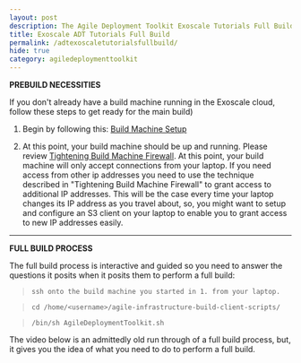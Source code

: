 ```yaml
---
layout: post
description: The Agile Deployment Toolkit Exoscale Tutorials Full Build
title: Exoscale ADT Tutorials Full Build
permalink: /adtexoscaletutorialsfullbuild/
hide: true
category: agiledeploymenttoolkit
---
```


**PREBUILD NECESSITIES**

If you don't already have a build machine running in the Exoscale cloud, follow these steps to get ready for the main build)

1. Begin by following this: [Build Machine Setup](https://www.codebreakers.uk/adtexoscaletutorialsbuildmachineexpedited/)  

2. At this point, your build machine should be up and running. Please review [Tightening Build Machine Firewall](https://github.com/agile-deployer/agile-infrastructure-build-client-scripts/blob/master/doco/AgileToolkitDeployment/TightenBuildMachineAccess.md). At this point, your build machine will only accept connections from your laptop. If you need access from other ip addresses you need to use the technique described in "Tightening Build Machine Firewall" to grant access to additional IP addresses. This will be the case every time your laptop changes its IP address as you travel about, so, you might want to setup and configure an S3 client on your laptop to enable you to grant access to new IP addresses easily. 

-----------------------------

**FULL BUILD PROCESS**

The full build process is interactive and guided so you need to answer the questions it posits when it posits them to perform a full build:

>     ssh onto the build machine you started in 1. from your laptop.

>     cd /home/<username>/agile-infrastructure-build-client-scripts/
  
>     /bin/sh AgileDeploymentToolkit.sh
  
The video below is an admittedly old run through of a full build process, but, it gives you the idea of what you need to do to perform a full build.
  
  



